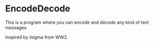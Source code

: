 # EncodeDecode
This is a program where you can encode and decode any kind of text messages.

Inspired by inigma from WW2. 
